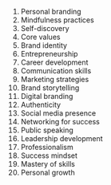1. Personal branding
2. Mindfulness practices
3. Self-discovery
4. Core values
5. Brand identity
6. Entrepreneurship
7. Career development
8. Communication skills
9. Marketing strategies
10. Brand storytelling
11. Digital branding
12. Authenticity
13. Social media presence
14. Networking for success
15. Public speaking
16. Leadership development
17. Professionalism
18. Success mindset
19. Mastery of skills
20. Personal growth

